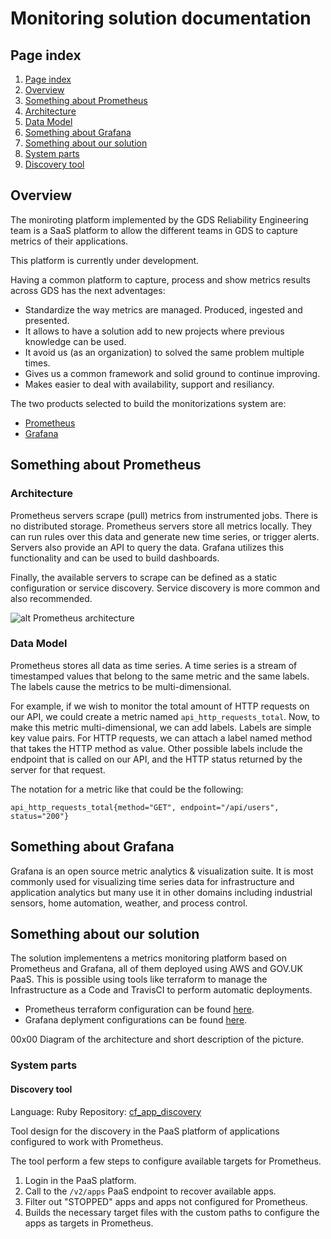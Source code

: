 # Monitoring solution documentation

## Page index
1. [Page index](./#page-index)
2. [Overview](./#overview)
3. [Something about Prometheus](./#something-about-prometheus)
  1. [Architecture](./#architecture)
  2. [Data Model](./#data-model)
4. [Something about Grafana](./#something-about-grafana)
5. [Something about our solution](./#something-about-our-solution)
6. [System parts](./system-parts)
  1. [Discovery tool](./discovery-tool)

## Overview

The moniroting platform implemented by the GDS Reliability Engineering team is a SaaS platform to allow the different teams in GDS to capture metrics of their applications.

This platform is currently under development.

Having a common platform to capture, process and show metrics results across GDS has the next adventages:
* Standardize the way metrics are managed. Produced, ingested and presented.
* It allows to have a solution add to new projects where previous knowledge can be used.
* It avoid us (as an organization) to solved the same problem multiple times.
* Gives us a common framework and solid ground to continue improving.
* Makes easier to deal with availability, support and resiliancy.

The two products selected to build the monitorizations system are:
* [Prometheus](https://prometheus.io/)
* [Grafana](https://grafana.com/)

## Something about Prometheus

### Architecture

Prometheus servers scrape (pull) metrics from instrumented jobs. There is no distributed storage. Prometheus servers store all metrics locally. They can run rules over this data and generate new time series, or trigger alerts. Servers also provide an API to query the data. Grafana utilizes this functionality and can be used to build dashboards.

Finally, the available servers to scrape can be defined as a static configuration or service discovery. Service discovery is more common and also recommended.

![alt Prometheus architecture](https://prometheus.io/assets/architecture.svg "Prometheus architecture")

### Data Model

Prometheus stores all data as time series. A time series is a stream of timestamped values that belong to the same metric and the same labels. The labels cause the metrics to be multi-dimensional.

For example, if we wish to monitor the total amount of HTTP requests on our API, we could create a metric named `api_http_requests_total`. Now, to make this metric multi-dimensional, we can add labels. Labels are simple key value pairs. For HTTP requests, we can attach a label named method that takes the HTTP method as value. Other possible labels include the endpoint that is called on our API, and the HTTP status returned by the server for that request.

The notation for a metric like that could be the following:

`api_http_requests_total{method="GET", endpoint="/api/users", status="200"}`

## Something about Grafana

Grafana is an open source metric analytics & visualization suite. It is most commonly used for visualizing time series data for infrastructure and application analytics but many use it in other domains including industrial sensors, home automation, weather, and process control.


## Something about our solution

The solution implementens a metrics monitoring platform based on Prometheus and Grafana, all of them deployed using AWS and GOV.UK PaaS. This is possible using tools like terraform to manage the Infrastructure as a Code and TravisCI to perform automatic deployments.

* Prometheus terraform configuration can be found [here](https://github.com/alphagov/prometheus-aws-configuration).
* Grafana deplyment configurations can be found [here](https://github.com/alphagov/grafana-paas).

00x00 Diagram of the architecture and short description of the picture.

### System parts

#### Discovery tool

Language: Ruby
Repository: [cf_app_discovery](https://github.com/alphagov/cf_app_discovery/)

Tool design for the discovery in the PaaS platform of applications configured to work with Prometheus.

The tool perform a few steps to configure available targets for Prometheus.
1. Login in the PaaS platform.
2. Call to the `/v2/apps` PaaS endpoint to recover available apps.
3. Filter out "STOPPED" apps and apps not configured for Prometheus.
4. Builds the necessary target files with the custom paths to configure the apps as targets in Prometheus.
